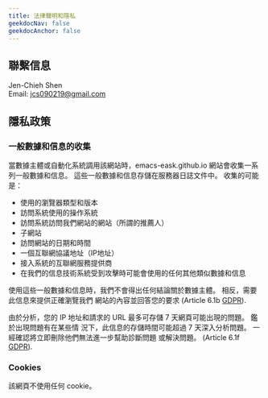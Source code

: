 ```yaml
---
title: 法律聲明和隱私
geekdocNav: false
geekdocAnchor: false
---
```


## 聯繫信息

Jen-Chieh Shen
<br/>
Email: jcs090219@gmail.com

## 隱私政策

### 一般數據和信息的收集

當數據主體或自動化系統調用該網站時，emacs-eask.github.io 網站會收集一系列一般數據和信息。
這些一般數據和信息存儲在服務器日誌文件中。 收集的可能是：

- 使用的瀏覽器類型和版本
- 訪問系統使用的操作系統
- 訪問系統訪問我們網站的網站（所謂的推薦人）
- 子網站
- 訪問網站的日期和時間
- 一個互聯網協議地址（IP地址）
- 接入系統的互聯網服務提供商
- 在我們的信息技術系統受到攻擊時可能會使用的任何其他類似數據和信息

使用這些一般數據和信息時，我們不會得出任何結論關於數據主體。 相反，需要此信息來提供正確瀏覽我們
網站的內容並回答您的要求 (Article 6.1b [GDPR][]).

由於分析，您的 IP 地址和請求的 URL 最多可存儲 7 天網頁可能出現的問題。 鑑於出現問題有在某些情
況下，此信息的存儲時間可能超過 7 天深入分析問題。 一經確認將立即刪除他們無法進一步幫助診斷問題
或解決問題。 (Article 6.1f [GDPR][]).

### Cookies

該網頁不使用任何 cookie。


[GDPR]: https://gdpr-info.eu/art-6-gdpr/
[GDPR]: https://gdpr-info.eu/art-6-gdpr/
